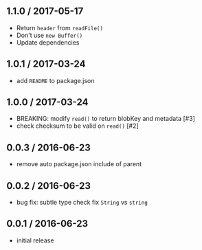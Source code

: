 1.1.0 / 2017-05-17
------------------
- Return `header` from `readFile()`
- Don't use `new Buffer()`
- Update dependencies

1.0.1 / 2017-03-24
------------------
- add `README` to package.json

1.0.0 / 2017-03-24
------------------
- BREAKING: modify `read()` to return blobKey and metadata [#3]
- check checksum to be valid on `read()` [#2]

0.0.3 / 2016-06-23
------------------
- remove auto package.json include of parent

0.0.2 / 2016-06-23
------------------
- bug fix: subtle type check fix `String` vs `string`

0.0.1 / 2016-06-23
------------------
- initial release
